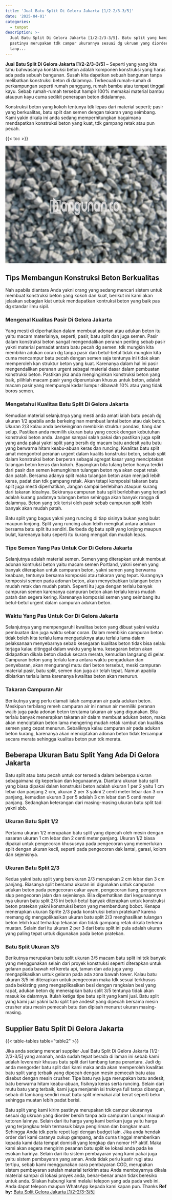 ```yaml
---
title: 'Jual Batu Split Di Gelora Jakarta [1/2-2/3-3/5]'
date: '2025-04-01'
categories:
  - tempat
description: >-
  Jual Batu Split Di Gelora Jakarta [1/2-2/3-3/5]. Batu split yang kami kirim
  pastinya merupakan tdk campur ukurannya sesuai dg ukruan yang diorder bersih
  tanp...
---
```


**Jual Batu Split Di Gelora Jakarta \[1/2-2/3-3/5\]** – Seperti yang yang kita tahu bahwasanya konstruksi beton adalah komponen konstruksi yang harus ada pada sebuah bangunan. Susah kita dapatkan sebuah bangunan tanpa melibatkan konstruksi beton di dalamnya. Terkecuali rumah-rumah di perkampungan seperti rumah panggung, rumah bambu atau tempat tinggal kayu. Sebab rumah-rumah tersebut hampir 100% memakai material bambu ataupun kayu cuma sedikit penerapan beton didalamnya.

Konstruksi beton yang kokoh tentunya tdk lepas dari material seperti; pasir yang berkualitas, batu split dan semen dengan takaran yang seimbang. Kami yakin dikala ini anda sedang memperhitungkan bagaimana mendapatkan konstruksi beton yang kuat, tdk gampang retak atau pun pecah.

{{< toc >}}

![Jual Batu Split Di Gelora Jakarta [1/2-2/3-3/5]](/images/jual-batu-split-36.png)

## Tips Membangun Konstruksi Beton Berkualitas

Nah apabila diantara Anda yakni orang yang sedang mencari sistem untuk membuat konstruksi beton yang kokoh dan kuat, berikut ini kami akan jelaskan sebagian kiat untuk mendapatkan kontruksi beton yang baik pas dg standar ilmu sipil.

### Mengenal Kualitas Pasir Di Gelora Jakarta

Yang mesti di diperhatikan dalam membuat adonan atau adukan beton itu yaitu macam materialnya, seperti; pasir, batu split dan juga semen. Pasir dalam konstruksi beton sangat mengendalikan peranan penting sebab pasir yakni material pemadat antara batu pecah dg semen. tdk mungkin kita membikin adukan coran dg tanpa pasir dan betul-betul tidak mungkin kita cuma mencampur batu pecah dengan semen saja tentunya ini tidak akan memperoleh kan struktur beton yang kuat. Karenanya dalam hal ini pasir mengendalikan peranan urgent sebagai material dasar dalam pembuatan konstruksi beton. Pastikan jika anda menginginkan konstruksi beton yang baik, pilihlah macam pasir yang diperuntukan khusus untuk beton, adalah macam pasir yang mempunyai kadar lumpur dibawah 10% atau yang tidak boros semen.

### Mengetahui Kualitas Batu Split Di Gelora Jakarta

Kemudian material selanjutnya yang mesti anda amati ialah batu pecah dg ukuran 1/2 apabila anda berkeinginan membuat lantai beton atau dak beton. Ukuran 2/3 kalau anda berkeinginan membikin struktur pondasi, tiang dan selup. Pastikan anda memilih ukuran batu yang cocok dengan kebutuhan konstruksi beton anda. Jangan sampai salah pakai dan pastikan juga split yang anda pakai yakni split yang bersih dg macam batu andesit yaitu batu yang berwarna hitam keabu-abuan keras dan runcing. Kwalitas batu split amat mengontrol peranan urgent dalam kualits konstruksi beton, sebab split dalam konstruksi beton berperan sebagai agregat kasar yang menciptakan tulangan beton keras dan kokoh. Bayangkan bila tulang beton hanya terdiri dari pasir dan semen kemungkinan tulangan beton nya akan cepat retak dan patah. Bersama adanya split maka tulangan beton akan menjadi lebih keras, padat dan tdk gampang retak. Akan tetapi komposisi takaran batu split juga mesti diperhatikan, Jangan sampai berlebihan ataupun kurang dari takaran idealnya. Sekiranya campuran batu split berlebihan yang terjadi adalah kurang padatnya tulangan beton sehingga akan banyak rongga di dalamnya. Beton yang tdk terisi oleh pasir sebab campuran split lebih banyak akan mudah patah.

Batu split yang bagus yakni yang runcing di tiap sisinya bukan yang bulat maupun lonjong. Split yang runcing akan lebih mengikat antara adukan bersama batu split itu sendiri. Berbeda dg batu split yang lonjong maupun bulat, karenanya batu seperti itu kurang mengait dan mudah lepas.

### Tipe Semen Yang Pas Untuk Cor Di Gelora Jakarta

Selanjutnya adalah material semen. Semen yang diterapkan untuk membuat adonan kontruksi beton yaitu macam semen Portland, yakni semen yang banyak diterapkan untuk campuran beton, yakni semen yang berwarna keabuan, tentunya bersama komposisi atau takaran yang tepat. Kurangnya komposisi semen pada adonan beton, akan menyebabkan tulangan beton mudah retak dan mudah patah. Seperti itu juga dengan terlalu banyak campuran semen karenanya campuran beton akan terlalu keras mudah patah dan segera kering. Karenanya komposisi semen yang seimbang itu betul-betul urgent dalam campuran adukan beton.

### Waktu Yang Pas Untuk Cor Di Gelora Jakarta

Selanjutnya yang mempengaruhi kwalitas beton yang dibuat yakni waktu pembuatan dan juga waktu sebar coran. Dalam membikin campuran beton tidak boleh kita terlalu lama mengaduknya atau terlalu lama dalam pelaksanaan menyebarnya sebab kesegaran kualitas beton tidak bisa selalu terjaga kalau ditinggal dalam waktu yang lama. kesegaran beton akan didapatkan dikala beton diaduk secara merata, kemudian langsung di gelar. Campuran beton yang terlalu lama antara waktu pengadukan dan penyebaran, akan mengurangi mutu dari beton tersebut, meski campuran material pasir, batu split, semen dan juga air telah tepat. Namun apabila dibiarkan terlalu lama karenanya kwalitas beton akan menurun.

### Takaran Campuran Air

Berikutnya yang perlu diamati ialah campuran air pada adukan beton. Meskipun terbilang remeh campuran air ini namun air memiliki peranan wajib juga pada adonan beton terutama takaran air yang digunakan. Bila terlalu banyak menerapkan takaran air dalam membuat adukan beton, maka akan menciptakan beton lama mengering mudah retak rambut dan kualitas semen yang cepat menurun. Sebaliknya kalau campuran air pada adukan beton kurang, karenanya akan menciptakan adonan beton tidak tercampur secara merata sehingga kualitas beton pun tdk merata.

## Beberapa Ukuran Batu Split Yang Ada Di Gelora Jakarta

Batu split atau batu pecah untuk cor tersedia dalam beberapa ukuran sebagaimana dg keperluan dan kegunaannya. Diantara ukuran batu split yang biasa dipakai dalam konstruksi beton adalah ukuran 1 per 2 yaitu 1 cm lebar dan panjang 2 cm, ukuran 2 per 3 yakni 2 centi meter lebar dan 3 cm panjang, kemudian ukuran 3 per 5 adalah 3 cm lebar dan 5 centi meter panjang. Sedangkan keterangan dari masing-masing ukuran batu split tadi yakni sbb.

### Ukuran Batu Split 1/2

Pertama ukuran 1/2 merupakan batu split yang dipecah oleh mesin dengan sasaran ukuran 1 cm lebar dan 2 centi meter panjang. Ukuran 1/2 biasa dipakai untuk pengecoran khususnya pada pengecoran yang memerlukan split dengan ukuran kecil, seperti pada pengecoran dak lantai, garasi, kolom dan sejenisnya.

### Ukuran Batu Split 2/3

Kedua yakni batu split yang berukuran 2/3 merupakan 2 cm lebar dan 3 cm panjang. Biasanya split bersama ukuran ini digunakan untuk campuran adukan beton pada pengecoran cakar ayam, pengecoran tiang, pengecoran slup pengecoran jalan dan sejenisnya. Bila diperhatikan dari kegunaannya nya ukuran batu split 2/3 ini betul-betul banyak diterapkan untuk konstruksi beton pratekan yakni konstruksi beton yang membendung bobot. Kenapa menerapkan ukuran Sprite 2/3 pada konstruksi beton pratekan? karena memang dg mengaplikasikan ukuran batu split 2/3 menghasilkan tulangan beton lebih kuat terhadap tekanan dan tidak gampang retak dikala terkena muatan. Selain dari itu ukuran 2 per 3 dari batu split ini pula adalah ukuran yang paling tepat untuk digunakan pada beton pratekan.

### Batu Split Ukuran 3/5

Berikutnya merupakan batu split ukuran 3/5 macam batu split ini tdk banyak yang menggunakan selain dari proyek konstruksi seperti diterapkan untuk gelaran pada bawah rel kereta api, taman dan ada juga yang mengaplikasikan untuk gelaran pada ada zona bawah tower. Kalau batu ukuran 3/5 ini diterapkan untuk pengecoran maka tdk sesuai terkhusus pada bekisting yang mengaplikasikan besi dengan rangkaian besi yang rapat, adukan beton dg menerapkan batu split 3/5 tentunya tidak akan masuk ke dalamnya. Itulah ketiga tipe batu split yang kami jual. Batu split yang kami jual yakni batu split tipe andesit yang dipecah bersama mesin crusher atau mesin pemecah batu dan dipisah menurut ukuran masing-masing.

## Supplier Batu Split Di Gelora Jakarta

{{< table-tables table="table2" >}}

Jika anda sedang mencari supplier Jual Batu Split Di Gelora Jakarta \[1/2-2/3-3/5\] yang amanah, anda sudah tepat berada di laman ini sebab kami adalah leveransir khusus batu split dari tambang tanpa perantara. Jadi dg anda mengorder batu split dari kami maka anda akan memperoleh kwalitas batu split yang terbaik yang dipecah dengan mesin pemecah batu atau disebut dengan mesin crusher. Tipe batu nya juga merupakan batu andesit, batu berwarna hitam keabu-abuan, fisiknya keras serta runcing. Selain dari mutu batu yang terbaik, kami juga menjamin isi truknya full tanpa dibangun, sebab di tambang sendiri muat batu split memakai alat berat seperti beko sehingga muatan lebih padat berisi.

Batu split yang kami kirim pastinya merupakan tdk campur ukurannya sesuai dg ukruan yang diorder bersih tanpa ada campuran Lumpur maupun kotoran lainnya. Selain dari itu harga yang kami berikan juga yaitu harga yang terjangkau telah termasuk biaya pengiriman dan bongkar muat. Sehingga Anda tdk perlu repot lagi dengan budget lain. Jika anda hendak order dari kami caranya cukup gampang, anda cuma tinggal memberikan kepada kami data tempat domisili yang lengkap dan nomor HP aktif. Maka kami akan segera mengirim pesanan batu split ke lokasi anda pada ke esokan harinya. Selain dari itu sistem pembayaran yang kami pakai juga yaitu sistem pembayaran yang aman. Anda tidak perlu kuatir rugi atau tertipu, sebab kami menggunakan cara pembayaran COD, merupakan sistem pembayaran setelah material terkirim atau Anda membayarnya dikala material sampai di lokasi proyek anda, benar-benar aman tidak beresiko untuk anda. Silakan hubungi kami melalui telepon yang ada pada web ini. Anda dapat telepon maupun WhatsApp kepada kami kapan pun. Thanks
**Ref by:** [Batu Split Gelora Jakarta [1/2-2/3-3/5]](https://id.wikipedia.org/wiki/Batu)
